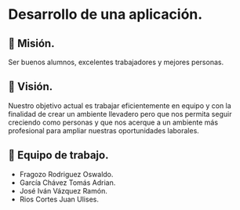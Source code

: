# Desarrollo de una aplicación.

## &#x1F539; Misión.
Ser buenos alumnos, excelentes trabajadores y mejores personas.

## &#x1F539; Visión.
Nuestro objetivo actual es trabajar eficientemente en equipo y con la finalidad de crear un ambiente llevadero pero que nos permita seguir creciendo como personas y que nos acerque a un ambiente más profesional para ampliar nuestras oportunidades laborales.

## &#x1F539; Equipo de trabajo.
- Fragozo Rodriguez Oswaldo. 
- García Chávez Tomás Adrian.
- José Iván Vázquez Ramón.
- Rios Cortes Juan Ulises.
